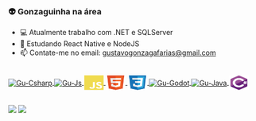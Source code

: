 ### :alien: Gonzaguinha na área


- :computer: Atualmente trabalho com .NET e SQLServer
- :scroll: Estudando React Native e NodeJS
- 📫 Contate-me no email: gustavogonzagafarias@gmail.com

<div align="center">
  <a href="https://github.com/GustavoGonzaga-Dev">
  <!--<img height="180em" src="https://github-readme-stats.vercel.app/api?username=GustavoGonzaga-Dev&show_icons=true&theme=tokyonight&include_all_commits"/>
  <img height="180em" src="https://github-readme-stats.vercel.app/api/top-langs/?username=GustavoGonzaga-Dev&layout=compact&langs_count=7&theme=tokyonight"/>-->
</div>
  
<div style="display: inline_block"><br>
  <img align="center" alt="Gu-Csharp" height="30" width="40" src="https://cdn.jsdelivr.net/gh/devicons/devicon/icons/flutter/flutter-original.svg">
  <img align="center" alt="Gu-Js" height="30" width="40" src="https://cdn.jsdelivr.net/gh/devicons/devicon/icons/dart/dart-original.svg">
  <img align="center" alt="Gu-Js" height="30" width="40" src="https://raw.githubusercontent.com/devicons/devicon/master/icons/javascript/javascript-plain.svg">
  <img align="center" alt="Gu-HTML" height="30" width="40" src="https://raw.githubusercontent.com/devicons/devicon/master/icons/html5/html5-original.svg">
  <img align="center" alt="Gu-CSS" height="30" width="40" src="https://raw.githubusercontent.com/devicons/devicon/master/icons/css3/css3-original.svg">
  <img align="center" alt="Gu-Godot" height="30" width="40" src="https://cdn.jsdelivr.net/gh/devicons/devicon/icons/godot/godot-original.svg">
  <img align="center" alt="Gu-Java" height="30" width="40" src="https://cdn.jsdelivr.net/gh/devicons/devicon/icons/java/java-original.svg">
  <img align="center" alt="Gu-Csharp" height="30" width="40" src="https://raw.githubusercontent.com/devicons/devicon/master/icons/csharp/csharp-original.svg">
</div>
  
##
  
<div> 
  <a href="https://www.instagram.com/gu_gonzaga/" target="_blank"><img src="https://img.shields.io/badge/-Instagram-%23E4405F?style=for-the-badge&logo=instagram&logoColor=white" target="_blank"></a>
  <a href="https://www.linkedin.com/in/gustavo-gonzaga-8428571b3/" target="_blank"><img src="https://img.shields.io/badge/-LinkedIn-%230077B5?style=for-the-badge&logo=linkedin&logoColor=white" target="_blank"></a> 
 
<!--  ![Snake animation](https://github.com/GustavoGonzaga-Dev/GustavoGonzaga-Dev/blob/output/github-contribution-grid-snake.svg)-->
 
</div>
